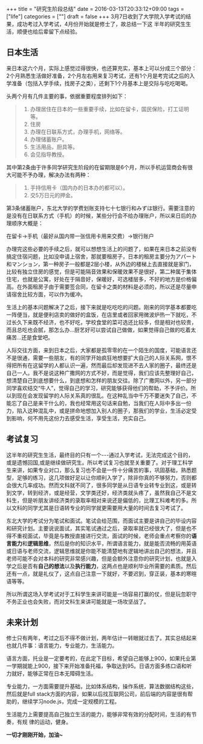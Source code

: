 +++
title = "研究生阶段总结"
date = 2016-03-13T20:33:12+09:00
tags = ["life"]
categories = [""]
draft = false
+++
3月7日收到了大学院入学考试的结果，成功考过入学考试，4月份开始就是修士了，故总结一下这
半年的研究生生活，顺便也给后辈留下点经验。
<!--more-->
## 日本生活

来日本这六个月，实际上感觉过得很快，也还算充实，基本上可以分成三个部分：2个月熟悉生活做好准备，2个月左右用来复习考试，还有1个月是考完试之后的入学准备（包括入学手续，找房子之类），还剩下1个月基本上是交际与吃吃喝喝。

头两个月有几件主要的事，依据重要程度排列如下：

>1. 办理居住在日本的一些重要手续，比如在留卡，国民保险，打工证明等。
>2. 住房
>3. 办理在日联系方式，办理手机，网络等。
>4. 办理储蓄账户。
>5. 生活用品，厨具等。
>6. 会见指导教授。

其中第2条由于许多同学研究生阶段的在留期限是6个月，所以手机运营商会有很大可能不予办理，解决办法有两种：

>1. 手持信用卡（国内办的日本办的都可以）。
>2. 交5万日元的押金。

第3条储蓄账户，东北大学的学费划账支持七十七银行和みずほ银行。需要注意的是没有在日联系方式（手机）的时候，某些分行会不给办理账户，所以来日后的办理顺序大概是：

在留卡->手机（最好从国内带一张信用卡用来交费）->银行账户

办理完这些必要的手续之后，就可以想想生活上的问题了，如果在来日本之前没有搞定住宿问题，比如没申请上宿舍，那就要租房子，日本的租房主要分为アパート和マンション，第一种房子一般都是2层小楼，从外边的楼梯上去直接就是家门，比较有独立住房的感觉，但是可能隔音效果和保暖效果不是很好，第二种属于集体住宅，也就是公寓，好处在于隔音好，保暖好，可选楼层多，不好的地方是价格偏高。在外面租房子由于需要签合同，在留卡之类的材料是必须的，所以还是尽量申请宿舍比较方面，可以作为缓冲。

生活上的基本问题解决了之后，接下来就是吃吃吃的问题。刚来的同学基本都要吃一阵便当，就是便利店卖的做好的盒饭，在店里或者回家用微波炉热一下就吃，不过长久下来既不经济，也不好吃，学校食堂的菜可选还比较多，但是相对也较贵，而且总吃也会腻，那怎么办...厨艺好可以尝试自己做做，如果觉得自己做的吃着太痛苦...还是食堂吧。

人际交往方面，来到日本之后，大家都是孤零零的在一个陌生的国度，可能语言还不是很通，需要一些朋友，有的同学开始疯狂地想要扩大自己的人际关系网，恨不得把所有在这留学的人都认识一遍，然而最后却发现进不去人家的圈子，最终还是自己一人。我不是说这种广撒网的方式不好，而是觉得，我们应该先整理好自己，想清楚自己到底想要什么，到底想和怎样的朋友交往。除了广撒网以外，另一部分同学喜欢结交“牛人”，觉得自己的学习，研究能够获得他们的帮助，不予评价。所以到现在会发现留学的人际关系真的很乱。在这种乱当中千万不要迷失了自己，不能忘了自己是来干什么的，我也经常用这句话来自勉，当我们在人际中多出一份力，陷入这种混乱中，或是拼命地想加入别人的圈子，那我们的学业，生活必定受到影响，何不用先这份力去感受生活，享受生活，充实自己。

## 考试复习

这半年的研究生生活，最终目的只有一个---通过入学考试，无法完成这个目的，或是遗憾回国,或是继续做研究生。所以考试复习也就至关重要了。对于理工科学生来讲，如果专业对口，那么复习也不会是一件十分痛苦的事，巩固基础，熟悉题型，足够的练习，这几项做好足以让你顺利入学了，除非你真的不够努力，否则都会很大几率成功。然而文科就不同了，很多同学是从日语专业转专业到这，或是转到文学，转到经济，或是经营，文学类还好，经济类就头疼了，虽然我自己不是文科生，但是听朋友讲经济类的录取率相对来说还是偏低的，比理工科难考的多。所以文科的同学尤其是日语转专业的同学就更需要用大量的时间去复习考试了。

东北大学的考试分为笔试和面试。笔试会给范围，而面试主要是讲自己的毕设内容和研究计划。主要说说面试，其实笔试通过之后，录取率就已经很大了，但是也不得不重视面试，毕竟是与教授直接进行交流，面试的时候，老师会重点考察你的<b>语言能力</b>和<b>逻辑思维</b>，然后是你的知识水平，所谓语言能力，就是能否流畅的用英语或日语与老师交流，逻辑思维就是你能不能清楚地有逻辑地讲出自己的想法，并且老师可能不会对本科的研究非常感兴趣，但是会额外注意你的研究计划，也就是入学之后是否有<b>自己的想法</b>以及<b>执行能力</b>，这两点也是顺利毕业所需要的素质。然后还有一点，就是礼仪了，这点自己注意一下就好，不要迟到，穿正装，基本的寒暄语等等。

所以所谓这场入学考试对于工科学生来讲可能是一场容易打赢的仗，但是玩忽职守不务正业也会失败，而对文科生来讲可能就是一场攻坚战了。

## 未来计划

修士只有两年，考过之后不得不做计划，两年估计一转眼就过去了。其实总结起来也就几件事：语言能力，专业能力，生活能力。

语言方面，托业是一定要考的，在此定下目标，希望自己能够上900，如果托业第一学期就能上900，接下来开始准备托福，争取达到95。日语方面多练口语和听力就好，能够正常在日本无障碍生活。

专业能力，一方面需要提升基础，比如体系结构，操作系统，算法数据结构这些，然后就是full stack方面的内容，如果以后找互联网公司，前后端的内容是很有帮助的，继续学习node.js，完成一定规模的工程。

生活能力上需要提高自己独立生活的能力，能够非常有效的分配时间，生活的有节奏，有规
律的运动，健身。

<b>一切才刚刚开始，加油~</b>
